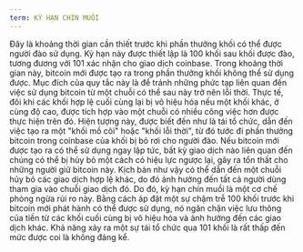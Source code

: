 ```yaml
---
term: KỲ HẠN CHÍN MUỒI
---
```


Đây là khoảng thời gian cần thiết trước khi phần thưởng khối có thể được người đào sử dụng. Kỳ hạn này được thiết lập là 100 khối sau khối được đào, tương đương với 101 xác nhận cho giao dịch coinbase. Trong khoảng thời gian này, bitcoin mới được tạo ra trong phần thưởng khối không thể sử dụng được. Mục đích của quy tắc này là để tránh những phức tạp liên quan đến việc sử dụng bitcoin từ một chuỗi có thể sau này trở nên lỗi thời. Thực tế, đôi khi các khối hợp lệ cuối cùng lại bị vô hiệu hóa nếu một khối khác, ở cùng độ cao, được tích hợp vào một chuỗi có nhiều công việc hơn được thực hiện trên đó. Hiện tượng này, được biết đến như là tái tổ chức, dẫn đến việc tạo ra một "khối mồ côi" hoặc "khối lỗi thời", từ đó tước đi phần thưởng bitcoin trong coinbase của khối bị bỏ rơi cho người đào. Nếu bitcoin mới được tạo ra có thể sử dụng ngay lập tức, bất kỳ giao dịch nào liên quan đến chúng có thể bị hủy bỏ một cách có hiệu lực ngược lại, gây ra tổn thất cho những người giữ bitcoin này. Kịch bản như vậy có thể dẫn đến một chuỗi hủy bỏ các giao dịch hợp lệ khác, do đó ảnh hưởng đến tất cả người dùng tham gia vào chuỗi giao dịch đó. Do đó, kỳ hạn chín muồi là một cơ chế phòng ngừa rủi ro này. Bằng cách áp đặt một sự chậm trễ 100 khối trước khi bitcoin mới phát hành có thể được sử dụng, nó ngăn chặn việc lưu thông của tiền từ các khối cuối cùng bị vô hiệu hóa và ảnh hưởng đến các giao dịch khác. Khả năng xảy ra một sự tái tổ chức qua 101 khối là rất thấp đến mức được coi là không đáng kể.